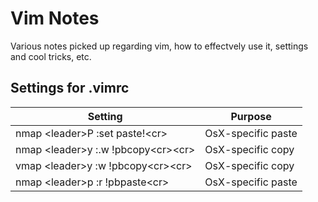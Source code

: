 # Vim Notes
Various notes picked up regarding vim, how to effectvely use it, settings and
cool tricks, etc.

## Settings for .vimrc

| Setting | Purpose |
|---------|---------|
| nmap \<leader\>P :set paste!\<cr\> | OsX-specific paste |
| nmap \<leader\>y :.w !pbcopy\<cr\>\<cr\> | OsX-specific copy |
| vmap \<leader\>y :w !pbcopy\<cr\>\<cr\> | OsX-specific copy |
| nmap \<leader\>p :r !pbpaste\<cr\> | OsX-specific paste |
